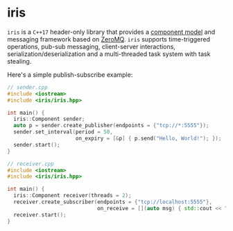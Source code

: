 # iris

`iris` is a `C++17` header-only library that provides a [component model](https://en.wikipedia.org/wiki/Component-based_software_engineering) and messaging framework based on [ZeroMQ](https://zeromq.org/). `iris` supports time-triggered operations, pub-sub messaging, client-server interactions, serialization/deserialization and a multi-threaded task system with task stealing.

Here's a simple publish-subscribe example:

```cpp
// sender.cpp
#include <iostream>
#include <iris/iris.hpp>

int main() {
  iris::Component sender;
  auto p = sender.create_publisher(endpoints = {"tcp://*:5555"});
  sender.set_interval(period = 50,
                      on_expiry = [&p] { p.send("Hello, World!"); });
  sender.start();
}
```


```cpp
// receiver.cpp
#include <iostream>
#include <iris/iris.hpp>

int main() {
  iris::Component receiver(threads = 2);
  receiver.create_subscriber(endpoints = {"tcp://localhost:5555"},
                             on_receive = [](auto msg) { std::cout << "Received " << msg << "\n"; });
  receiver.start();
}
```
